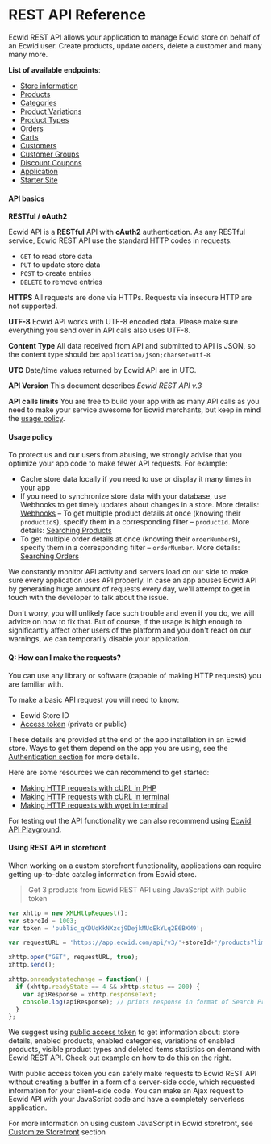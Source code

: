 # REST API Reference

Ecwid REST API allows your application to manage Ecwid store on behalf of an Ecwid user. Create products, update orders, delete a customer and many many more.

**List of available endpoints**:

- [Store information](https://developers.ecwid.com/api-documentation/store-information)
- [Products](https://developers.ecwid.com/api-documentation/products)
- [Categories](https://developers.ecwid.com/api-documentation/categories)
- [Product Variations](https://developers.ecwid.com/api-documentation/product-variations)
- [Product Types](https://developers.ecwid.com/api-documentation/product-types)
- [Orders](https://developers.ecwid.com/api-documentation/orders)
- [Carts](https://developers.ecwid.com/api-documentation/carts)
- [Customers](https://developers.ecwid.com/api-documentation/customers)
- [Customer Groups](https://developers.ecwid.com/api-documentation/customer-groups)
- [Discount Coupons](https://developers.ecwid.com/api-documentation/discount-coupons)
- [Application](https://developers.ecwid.com/api-documentation/application)
- [Starter Site](https://developers.ecwid.com/api-documentation/starter-site)

#### API basics

**RESTful / oAuth2**

Ecwid API is a **RESTful** API with **oAuth2** authentication. As any RESTful service, Ecwid REST API use the standard HTTP codes in requests: 

* `GET` to read store data
* `PUT` to update store data
* `POST` to create entries
* `DELETE` to remove entries

**HTTPS**
All requests are done via HTTPs. Requests via insecure HTTP are not supported.

**UTF-8**
Ecwid API works with UTF-8 encoded data. Please make sure everything you send over in API calls also uses UTF-8.

**Content Type**
All data received from API and submitted to API is JSON, so the content type should be: `application/json;charset=utf-8`

**UTC**
Date/time values returned by Ecwid API are in UTC.

**API Version**
This document describes *Ecwid REST API v.3* 

**API calls limits**
You are free to build your app with as many API calls as you need to make your service awesome for Ecwid merchants, but keep in mind the [usage policy](#usage-policy).

#### Usage policy

To protect us and our users from abusing, we strongly advise that you optimize your app code to make fewer API requests. For example:

- Cache store data locally if you need to use or display it many times in your app
- If you need to synchronize store data with your database, use Webhooks to get timely updates about changes in a store. More details: [Webhooks](#webhooks)
– To get multiple product details at once (knowing their `productId`s), specify them in a corresponding filter – `productId`. More details: [Searching Products](#search-products)
- To get multiple order details at once (knowing their `orderNumber`s), specify them in a corresponding filter – `orderNumber`. More details: [Searching Orders](#search-orders)

We constantly monitor API activity and servers load on our side to make sure every application uses API properly. In case an app abuses Ecwid API by generating huge amount of requests every day, we'll attempt to get in touch with the developer to talk about the issue. 

Don't worry, you will unlikely face such trouble and even if you do, we will advice on how to fix that. But of course, if the usage is high enough to significantly affect other users of the platform and you don't react on our warnings, we can temporarily disable your application. 

#### Q: How can I make the requests?

You can use any library or software (capable of making HTTP requests) you are familiar with. 

To make a basic API request you will need to know: 

- Ecwid Store ID
- [Access token](#access-tokens) (private or public)

These details are provided at the end of the app installation in an Ecwid store. Ways to get them depend on the app you are using, see the [Authentication section](#authentication) for more details.

Here are some resources we can recommend to get started:

- [Making HTTP requests with cURL in PHP](http://codular.com/curl-with-php)
- [Making HTTP requests with cURL in terminal](https://quickleft.com/blog/command-line-tutorials-curl/)
- [Making HTTP requests with wget in terminal](http://techs-tricks.blogspot.ru/2008/12/test-http-request-with-wget.html)

For testing out the API functionality we can also recommend using [Ecwid API Playground](#api-playground).

#### Using REST API in storefront

When working on a custom storefront functionality, applications can require getting up-to-date catalog information from Ecwid store.

> Get 3 products from Ecwid REST API using JavaScript with public token

```js
var xhttp = new XMLHttpRequest();
var storeId = 1003;
var token = 'public_qKDUqKkNXzcj9DejkMUqEkYLq2E6BXM9';

var requestURL = 'https://app.ecwid.com/api/v3/'+storeId+'/products?limit=3&token='+token;

xhttp.open("GET", requestURL, true);
xhttp.send();

xhttp.onreadystatechange = function() {
  if (xhttp.readyState == 4 && xhttp.status == 200) {
    var apiResponse = xhttp.responseText;
    console.log(apiResponse); // prints response in format of Search Products request in Ecwid API
  }
};
```

We suggest using [public access token](#access-tokens) to get information about: store details, enabled products, enabled categories, variations of enabled products, visible product types and deleted items statistics on demand with Ecwid REST API. Check out example on how to do this on the right.

With public access token you can safely make requests to Ecwid REST API without creating a buffer in a form of a server-side code, which requested information for your client-side code. You can make an Ajax request to Ecwid API with your JavaScript code and have a completely serverless application.

For more information on using custom JavaScript in Ecwid storefront, see [Customize Storefront](/api-documentation/logic-and-code#add-custom-javascript-code) section